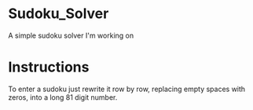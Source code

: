 # Sudoku_Solver
 A simple sudoku solver I'm working on

# Instructions
 To enter a sudoku just rewrite it row by row, replacing empty spaces with zeros, into a long 81 digit number.
